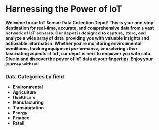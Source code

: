 # Harnessing the Power of IoT

  #### Welcome to our IoT Sensor Data Collection Depot! This is your one-stop destination for real-time, accurate, and comprehensive data from a vast network of IoT sensors. Our depot is designed to capture, store, and analyze a wide array of data, providing you with valuable insights and actionable information. Whether you’re monitoring environmental conditions, tracking equipment performance, or exploring other fascinating aspects of IoT, our depot is here to empower you with data. Dive in and discover the power of IoT data at your fingertips. Enjoy your journey with us!

### Data Categories by field

- **Environmental**
- **Agriculture**
- **Healthcare**
- **Manufacturing**
- **Transportation**
- **Energy**
- **Finance**
- **Retail**

